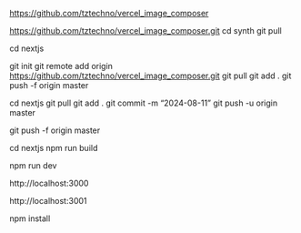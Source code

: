 https://github.com/tztechno/vercel_image_composer

https://github.com/tztechno/vercel_image_composer.git
cd synth
git pull


cd nextjs

git init
git remote add origin https://github.com/tztechno/vercel_image_composer.git
git pull 
git add .
git push -f origin master


cd nextjs
git pull
git add .
git commit -m “2024-08-11”
git push -u origin master

git push -f origin master

cd nextjs
npm run build

npm run dev

http://localhost:3000

http://localhost:3001

npm install